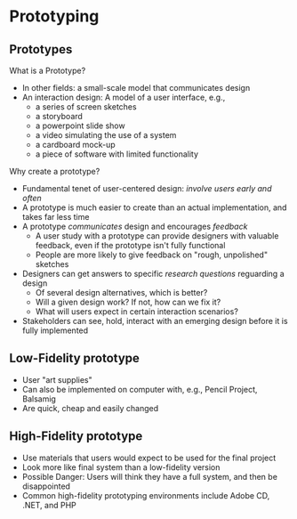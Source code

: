 # Prototyping

## Prototypes

What is a Prototype?

* In other fields: a small-scale model that communicates design
* An interaction design: A model of a user interface, e.g.,
  * a series of screen sketches
  * a storyboard
  * a powerpoint slide show
  * a video simulating the use of a system
  * a cardboard mock-up
  * a piece of software with limited functionality

Why create a prototype?

* Fundamental tenet of user-centered design: *involve users early and often*
* A prototype is much easier to create than an actual implementation, and takes far less time
* A prototype *communicates* design and encourages *feedback*
  * A user study with a prototype can provide designers with valuable feedback, even if the prototype isn't fully functional
  * People are more likely to give feedback on "rough, unpolished" sketches
* Designers can get answers to specific *research questions* reguarding a design
  * Of several design alternatives, which is better?
  * Will a given design work? If not, how can we fix it?
  * What will users expect in certain interaction scenarios?
* Stakeholders can see, hold, interact with an emerging design before it is fully implemented

## Low-Fidelity prototype

* User "art supplies"
* Can also be implemented on computer with, e.g., Pencil Project, Balsamig
* Are quick, cheap and easily changed

## High-Fidelity prototype

* Use materials that users would expect to be used for the final project
* Look more like final system than a low-fidelity version
* Possible Danger: Users will think they have a full system, and then be disappointed
* Common high-fidelity prototyping environments include Adobe CD, .NET, and PHP